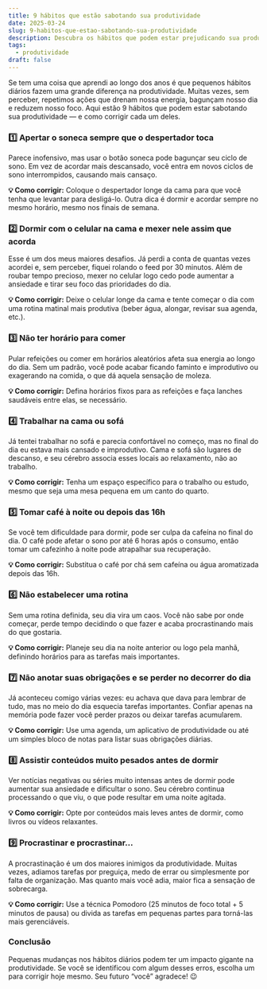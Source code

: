 ```yaml
---
title: 9 hábitos que estão sabotando sua produtividade
date: 2025-03-24
slug: 9-habitos-que-estao-sabotando-sua-produtividade
description: Descubra os hábitos que podem estar prejudicando sua produtividade e como superá-los.
tags:
  - produtividade
draft: false
---
```


Se tem uma coisa que aprendi ao longo dos anos é que pequenos hábitos diários fazem uma grande diferença na produtividade. Muitas vezes, sem perceber, repetimos ações que drenam nossa energia, bagunçam nosso dia e reduzem nosso foco. Aqui estão 9 hábitos que podem estar sabotando sua produtividade — e como corrigir cada um deles.

### 1️⃣ Apertar o soneca sempre que o despertador toca
Parece inofensivo, mas usar o botão soneca pode bagunçar seu ciclo de sono. Em vez de acordar mais descansado, você entra em novos ciclos de sono interrompidos, causando mais cansaço.

**💡 Como corrigir:** Coloque o despertador longe da cama para que você tenha que levantar para desligá-lo. Outra dica é dormir e acordar sempre no mesmo horário, mesmo nos finais de semana.

### 2️⃣ Dormir com o celular na cama e mexer nele assim que acorda
Esse é um dos meus maiores desafios. Já perdi a conta de quantas vezes acordei e, sem perceber, fiquei rolando o feed por 30 minutos. Além de roubar tempo precioso, mexer no celular logo cedo pode aumentar a ansiedade e tirar seu foco das prioridades do dia.

**💡 Como corrigir:** Deixe o celular longe da cama e tente começar o dia com uma rotina matinal mais produtiva (beber água, alongar, revisar sua agenda, etc.).

### 3️⃣ Não ter horário para comer
Pular refeições ou comer em horários aleatórios afeta sua energia ao longo do dia. Sem um padrão, você pode acabar ficando faminto e improdutivo ou exagerando na comida, o que dá aquela sensação de moleza.

**💡 Como corrigir:** Defina horários fixos para as refeições e faça lanches saudáveis entre elas, se necessário.

### 4️⃣ Trabalhar na cama ou sofá
Já tentei trabalhar no sofá e parecia confortável no começo, mas no final do dia eu estava mais cansado e improdutivo. Cama e sofá são lugares de descanso, e seu cérebro associa esses locais ao relaxamento, não ao trabalho.

**💡 Como corrigir:** Tenha um espaço específico para o trabalho ou estudo, mesmo que seja uma mesa pequena em um canto do quarto.

### 5️⃣ Tomar café à noite ou depois das 16h
Se você tem dificuldade para dormir, pode ser culpa da cafeína no final do dia. O café pode afetar o sono por até 6 horas após o consumo, então tomar um cafezinho à noite pode atrapalhar sua recuperação.

**💡 Como corrigir:** Substitua o café por chá sem cafeína ou água aromatizada depois das 16h.

### 6️⃣ Não estabelecer uma rotina
Sem uma rotina definida, seu dia vira um caos. Você não sabe por onde começar, perde tempo decidindo o que fazer e acaba procrastinando mais do que gostaria.

**💡 Como corrigir:** Planeje seu dia na noite anterior ou logo pela manhã, definindo horários para as tarefas mais importantes.

### 7️⃣ Não anotar suas obrigações e se perder no decorrer do dia
Já aconteceu comigo várias vezes: eu achava que dava para lembrar de tudo, mas no meio do dia esquecia tarefas importantes. Confiar apenas na memória pode fazer você perder prazos ou deixar tarefas acumularem.

**💡 Como corrigir:** Use uma agenda, um aplicativo de produtividade ou até um simples bloco de notas para listar suas obrigações diárias.

### 8️⃣ Assistir conteúdos muito pesados antes de dormir
Ver notícias negativas ou séries muito intensas antes de dormir pode aumentar sua ansiedade e dificultar o sono. Seu cérebro continua processando o que viu, o que pode resultar em uma noite agitada.

**💡 Como corrigir:** Opte por conteúdos mais leves antes de dormir, como livros ou vídeos relaxantes.

### 9️⃣ Procrastinar e procrastinar…
A procrastinação é um dos maiores inimigos da produtividade. Muitas vezes, adiamos tarefas por preguiça, medo de errar ou simplesmente por falta de organização. Mas quanto mais você adia, maior fica a sensação de sobrecarga.

**💡 Como corrigir:** Use a técnica Pomodoro (25 minutos de foco total + 5 minutos de pausa) ou divida as tarefas em pequenas partes para torná-las mais gerenciáveis.

### Conclusão
Pequenas mudanças nos hábitos diários podem ter um impacto gigante na produtividade. Se você se identificou com algum desses erros, escolha um para corrigir hoje mesmo. Seu futuro “você” agradece! 😉